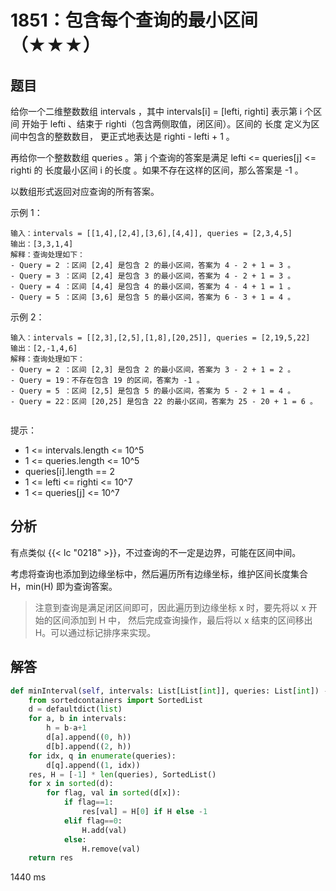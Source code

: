 # 1851：包含每个查询的最小区间（★★★）


## 题目

给你一个二维整数数组 intervals ，其中 intervals[i] = [lefti, righti] 表示第 i 个区间
开始于 lefti 、结束于 righti（包含两侧取值，闭区间）。区间的 长度 定义为区间中包含的整数数目，
更正式地表达是 righti - lefti + 1 。

再给你一个整数数组 queries 。第 j 个查询的答案是满足 lefti <= queries[j] <= righti 的 
长度最小区间 i 的长度 。如果不存在这样的区间，那么答案是 -1 。

以数组形式返回对应查询的所有答案。

示例 1：

    输入：intervals = [[1,4],[2,4],[3,6],[4,4]], queries = [2,3,4,5]
    输出：[3,3,1,4]
    解释：查询处理如下：
    - Query = 2 ：区间 [2,4] 是包含 2 的最小区间，答案为 4 - 2 + 1 = 3 。
    - Query = 3 ：区间 [2,4] 是包含 3 的最小区间，答案为 4 - 2 + 1 = 3 。
    - Query = 4 ：区间 [4,4] 是包含 4 的最小区间，答案为 4 - 4 + 1 = 1 。
    - Query = 5 ：区间 [3,6] 是包含 5 的最小区间，答案为 6 - 3 + 1 = 4 。

示例 2：

    输入：intervals = [[2,3],[2,5],[1,8],[20,25]], queries = [2,19,5,22]
    输出：[2,-1,4,6]
    解释：查询处理如下：
    - Query = 2 ：区间 [2,3] 是包含 2 的最小区间，答案为 3 - 2 + 1 = 2 。
    - Query = 19：不存在包含 19 的区间，答案为 -1 。
    - Query = 5 ：区间 [2,5] 是包含 5 的最小区间，答案为 5 - 2 + 1 = 4 。
    - Query = 22：区间 [20,25] 是包含 22 的最小区间，答案为 25 - 20 + 1 = 6 。
     

提示：
- 1 <= intervals.length <= 10^5
- 1 <= queries.length <= 10^5
- queries[i].length == 2
- 1 <= lefti <= righti <= 10^7
- 1 <= queries[j] <= 10^7


## 分析

有点类似 {{< lc "0218" >}}，不过查询的不一定是边界，可能在区间中间。

考虑将查询也添加到边缘坐标中，然后遍历所有边缘坐标，维护区间长度集合 H，min(H) 即为查询答案。

> 注意到查询是满足闭区间即可，因此遍历到边缘坐标 x 时，要先将以 x 开始的区间添加到 H 中，
>然后完成查询操作，最后将以 x 结束的区间移出 H。可以通过标记排序来实现。

## 解答

```python
def minInterval(self, intervals: List[List[int]], queries: List[int]) -> List[int]:
    from sortedcontainers import SortedList
    d = defaultdict(list)
    for a, b in intervals:
        h = b-a+1
        d[a].append((0, h))
        d[b].append((2, h))
    for idx, q in enumerate(queries):
        d[q].append((1, idx))
    res, H = [-1] * len(queries), SortedList()
    for x in sorted(d):
        for flag, val in sorted(d[x]):
            if flag==1:
                res[val] = H[0] if H else -1
            elif flag==0:
                H.add(val)
            else:
                H.remove(val)
    return res
```
1440 ms


